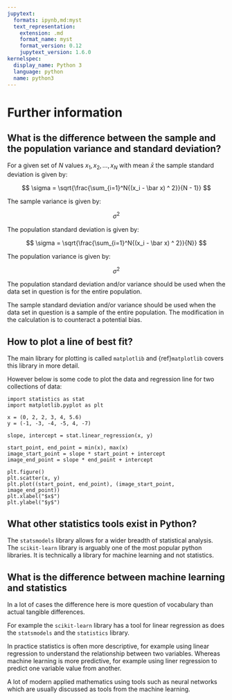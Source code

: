 ```yaml
---
jupytext:
  formats: ipynb,md:myst
  text_representation:
    extension: .md
    format_name: myst
    format_version: 0.12
    jupytext_version: 1.6.0
kernelspec:
  display_name: Python 3
  language: python
  name: python3
---
```


# Further information

## What is the difference between the sample and the population variance and standard deviation?

For a given set of $N$ values $x_1, x_2, \dots, x_N$ with mean $\bar x$ the sample
standard deviation is given by:

$$
\sigma = \sqrt{\frac{\sum_{i=1}^N{(x_i - \bar x) ^ 2}}{N - 1}}
$$

The sample variance is given by:

$$
\sigma ^ 2
$$

The population standard deviation is given by:

$$
\sigma = \sqrt{\frac{\sum_{i=1}^N{(x_i - \bar x) ^ 2}}{N}}
$$

The population variance is given by:

$$
\sigma ^ 2
$$

The population standard deviation and/or variance should be used when the data set in question
is for the entire population.

The sample standard deviation and/or variance should be used when the data set in question is a
sample of the entire population. The modification in the calculation is to
counteract a potential bias.

## How to plot a line of best fit?

The main library for plotting is called `matplotlib` and
{ref}`matplotlib` covers this library in more detail.

However below is some code to plot the data and regression line for two
collections of data:

```{code-cell} ipython3
import statistics as stat
import matplotlib.pyplot as plt

x = (0, 2, 2, 3, 4, 5.6)
y = (-1, -3, -4, -5, 4, -7)

slope, intercept = stat.linear_regression(x, y)

start_point, end_point = min(x), max(x)
image_start_point = slope * start_point + intercept
image_end_point = slope * end_point + intercept

plt.figure()
plt.scatter(x, y)
plt.plot((start_point, end_point), (image_start_point, image_end_point))
plt.xlabel("$x$")
plt.ylabel("$y$")
```

## What other statistics tools exist in Python?

The `statsmodels` library allows for a wider breadth of statistical analysis.
The `scikit-learn` library is arguably one of the most popular python libraries.
It is technically a library for machine learning and not statistics.

## What is the difference between machine learning and statistics

In a lot of cases the difference here is more question of vocabulary than
actual tangible differences.

For example the `scikit-learn` library has a tool for linear regression as does
the `statsmodels` and the `statistics` library.

In practice statistics is often more descriptive, for example using linear
regression to understand the relationship between two variables. Whereas machine
learning is more predictive, for example using liner regression to predict one
variable value from another.

A lot of modern applied mathematics using tools such as neural networks which
are usually discussed as tools from the machine learning.
